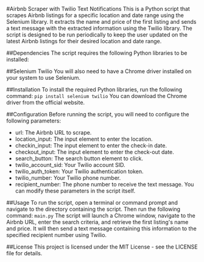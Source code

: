 #Airbnb Scraper with Twilio Text Notifications
This is a Python script that scrapes Airbnb listings for a specific location and date range using the Selenium library. It extracts the name and price of the first listing and sends a text message with the extracted information using the Twilio library. The script is designed to be run periodically to keep the user updated on the latest Airbnb listings for their desired location and date range.

##Dependencies
The script requires the following Python libraries to be installed:

##Selenium
Twilio
You will also need to have a Chrome driver installed on your system to use Selenium.

##Installation
To install the required Python libraries, run the following command:
`pip install selenium twilio`
You can download the Chrome driver from the official website.

##Configuration
Before running the script, you will need to configure the following parameters:

- url: The Airbnb URL to scrape.
- location_input: The input element to enter the location.
- checkin_input: The input element to enter the check-in date.
- checkout_input: The input element to enter the check-out date.
- search_button: The search button element to click.
- twilio_account_sid: Your Twilio account SID.
- twilio_auth_token: Your Twilio authentication token.
- twilio_number: Your Twilio phone number.
- recipient_number: The phone number to receive the text message.
You can modify these parameters in the script itself.

##Usage
To run the script, open a terminal or command prompt and navigate to the directory containing the script. Then run the following command:
`main.py`
The script will launch a Chrome window, navigate to the Airbnb URL, enter the search criteria, and retrieve the first listing's name and price. It will then send a text message containing this information to the specified recipient number using Twilio.


##License
This project is licensed under the MIT License - see the LICENSE file for details.

